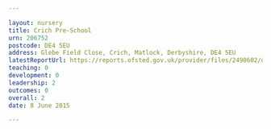 ```yaml
---

layout: nursery
title: Crich Pre-School
urn: 206752
postcode: DE4 5EU
address: Glebe Field Close, Crich, Matlock, Derbyshire, DE4 5EU
latestReportUrl: https://reports.ofsted.gov.uk/provider/files/2490602/urn/206752.pdf
teaching: 0
development: 0
leadership: 2
outcomes: 0
overall: 2
date: 8 June 2015

---
```

